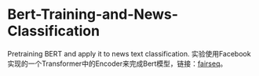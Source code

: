 # Bert-Training-and-News-Classification
Pretraining BERT and apply it to news text classification.
实验使用Facebook实现的一个Transformer中的Encoder来完成Bert模型，链接：[fairseq](https://github.com/pytorch/fairseq)。

